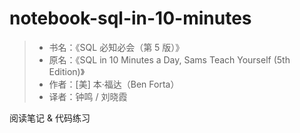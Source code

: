 # notebook-sql-in-10-minutes

> - 书名：《SQL 必知必会（第 5 版）》
> - 原名：《SQL in 10 Minutes a Day, Sams Teach Yourself (5th Edition)》
> - 作者：[美] 本·福达（Ben Forta）
> - 译者：钟鸣 / 刘晓霞

阅读笔记 & 代码练习

